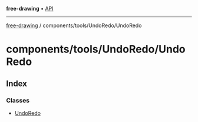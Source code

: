 **free-drawing** • [API](../../../../README.md)

***

[free-drawing](../../../../README.md) / components/tools/UndoRedo/UndoRedo

# components/tools/UndoRedo/UndoRedo

## Index

### Classes

- [UndoRedo](classes/UndoRedo.md)
